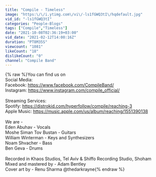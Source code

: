 ```yaml
---
title: "Compile - Timeless"
image: "https:\/\/i.ytimg.com\/vi\/-ls1fGWQ3tI\/hqdefault.jpg"
vid_id: "-ls1fGWQ3tI"
categories: "People-Blogs"
tags: ["Compile","Timeless"]
date: "2021-10-08T02:36:19+03:00"
vid_date: "2021-02-12T14:00:16Z"
duration: "PT8M35S"
viewcount: "1081"
likeCount: "18"
dislikeCount: "0"
channel: "Compile Band"
---
```

{% raw %}You can find us on<br />Social Media:<br />Facebook: <a rel="nofollow" target="blank" href="https://www.facebook.com/CompileBand/​">https://www.facebook.com/CompileBand/​</a><br />Instagram: <a rel="nofollow" target="blank" href="https://www.instagram.com/compile_official/">https://www.instagram.com/compile_official/</a><br /><br />Streaming Services:<br />Spotify: <a rel="nofollow" target="blank" href="https://distrokid.com/hyperfollow/compile/reaching-3">https://distrokid.com/hyperfollow/compile/reaching-3</a><br />Apple Music: <a rel="nofollow" target="blank" href="https://music.apple.com/us/album/reaching/1551390138">https://music.apple.com/us/album/reaching/1551390138</a><br /><br />We are -<br />Eden Abuhav - Vocals<br />Moshe Siman Tov Bustan - Guitars<br />William Winterman - Keys and Synthesizers<br />Noam Shvacher - Bass<br />Ben Geva - Drums<br /><br />Recorded in Khaos Studios, Tel Aviv &amp; Shiffo Recording Studio, Shoham<br />Mixed and mastered by - Adam Bentley<br />Cover art by - Renu Sharma @thedarkrayne{% endraw %}

